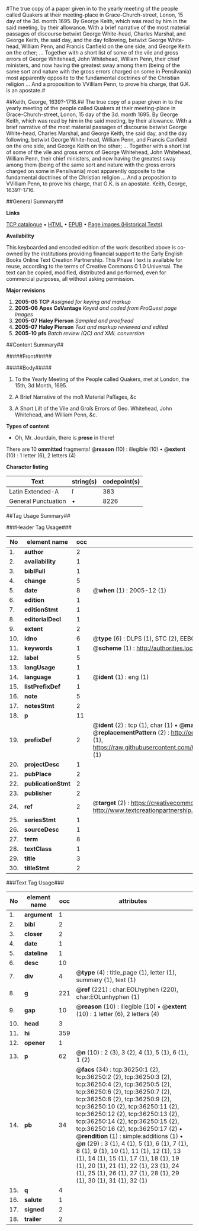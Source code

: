 #The true copy of a paper given in to the yearly meeting of the people called Quakers at their meeting-place in Grace-Church-street, Lonon, 15 day of the 3d. month 1695. By George Keith, which was read by him in the said meeting, by their allowance. With a brief narrative of the most material passages of discourse betwixt George White-head, Charles Marshal, and George Keith, the said day, and the day following, betwixt George White-head, William Penn, and Francis Canfield on the one side, and George Keith on the other; ... Together with a short list of some of the vile and gross errors of George Whitehead, John Whitehead, William Penn, their chief ministers, and now having the greatest sway among them (being of the same sort and nature with the gross errors charged on some in Pensilvania) most apparently opposite to the fundamental doctrines of the Christian religion ... And a proposition to VVilliam Penn, to prove his charge, that G.K. is an apostate.#

##Keith, George, 1639?-1716.##
The true copy of a paper given in to the yearly meeting of the people called Quakers at their meeting-place in Grace-Church-street, Lonon, 15 day of the 3d. month 1695. By George Keith, which was read by him in the said meeting, by their allowance. With a brief narrative of the most material passages of discourse betwixt George White-head, Charles Marshal, and George Keith, the said day, and the day following, betwixt George White-head, William Penn, and Francis Canfield on the one side, and George Keith on the other; ... Together with a short list of some of the vile and gross errors of George Whitehead, John Whitehead, William Penn, their chief ministers, and now having the greatest sway among them (being of the same sort and nature with the gross errors charged on some in Pensilvania) most apparently opposite to the fundamental doctrines of the Christian religion ... And a proposition to VVilliam Penn, to prove his charge, that G.K. is an apostate.
Keith, George, 1639?-1716.

##General Summary##

**Links**

[TCP catalogue](http://www.ota.ox.ac.uk/tcp/)  • 
[HTML](http://tei.it.ox.ac.uk/tcp/Texts-HTML/free/A47/A47188.html)  • 
[EPUB](http://tei.it.ox.ac.uk/tcp/Texts-EPUB/free/A47/A47188.epub) • 
[Page images (Historical Texts)](https://data.historicaltexts.jisc.ac.uk/view?pubId=eebo-99831783e&pageId=eebo-99831783e-36250-1)

**Availability**

This keyboarded and encoded edition of the
	       work described above is co-owned by the institutions
	       providing financial support to the Early English Books
	       Online Text Creation Partnership. This Phase I text is
	       available for reuse, according to the terms of Creative
	       Commons 0 1.0 Universal. The text can be copied,
	       modified, distributed and performed, even for
	       commercial purposes, all without asking permission.

**Major revisions**

1. __2005-05__ __TCP__ *Assigned for keying and markup*
1. __2005-06__ __Apex CoVantage__ *Keyed and coded from ProQuest page images*
1. __2005-07__ __Haley Pierson__ *Sampled and proofread*
1. __2005-07__ __Haley Pierson__ *Text and markup reviewed and edited*
1. __2005-10__ __pfs__ *Batch review (QC) and XML conversion*

##Content Summary##

#####Front#####

#####Body#####

1. To the Yearly Meeting of the People called Quakers, met at London, the 15th, 3d Month, 1695.

1. A Brief Narrative of the moſt Material Paſſages, &c

1. A Short Liſt of the Vile and Groſs Errors of Geo. Whitehead, John Whitehead, and William Penn, &c.

**Types of content**

  * Oh, Mr. Jourdain, there is **prose** in there!

There are 10 **ommitted** fragments! 
 @__reason__ (10) : illegible (10)  •  @__extent__ (10) : 1 letter (6), 2 letters (4)

**Character listing**


|Text|string(s)|codepoint(s)|
|---|---|---|
|Latin Extended-A|ſ|383|
|General Punctuation|•|8226|

##Tag Usage Summary##

###Header Tag Usage###

|No|element name|occ|attributes|
|---|---|---|---|
|1.|__author__|2||
|2.|__availability__|1||
|3.|__biblFull__|1||
|4.|__change__|5||
|5.|__date__|8| @__when__ (1) : 2005-12 (1)|
|6.|__edition__|1||
|7.|__editionStmt__|1||
|8.|__editorialDecl__|1||
|9.|__extent__|2||
|10.|__idno__|6| @__type__ (6) : DLPS (1), STC (2), EEBO-CITATION (1), PROQUEST (1), VID (1)|
|11.|__keywords__|1| @__scheme__ (1) : http://authorities.loc.gov/ (1)|
|12.|__label__|5||
|13.|__langUsage__|1||
|14.|__language__|1| @__ident__ (1) : eng (1)|
|15.|__listPrefixDef__|1||
|16.|__note__|5||
|17.|__notesStmt__|2||
|18.|__p__|11||
|19.|__prefixDef__|2| @__ident__ (2) : tcp (1), char (1)  •  @__matchPattern__ (2) : ([0-9\-]+):([0-9IVX]+) (1), (.+) (1)  •  @__replacementPattern__ (2) : http://eebo.chadwyck.com/downloadtiff?vid=$1&page=$2 (1), https://raw.githubusercontent.com/textcreationpartnership/Texts/master/tcpchars.xml#$1 (1)|
|20.|__projectDesc__|1||
|21.|__pubPlace__|2||
|22.|__publicationStmt__|2||
|23.|__publisher__|2||
|24.|__ref__|2| @__target__ (2) : https://creativecommons.org/publicdomain/zero/1.0/ (1), http://www.textcreationpartnership.org/docs/. (1)|
|25.|__seriesStmt__|1||
|26.|__sourceDesc__|1||
|27.|__term__|8||
|28.|__textClass__|1||
|29.|__title__|3||
|30.|__titleStmt__|2||


###Text Tag Usage###

|No|element name|occ|attributes|
|---|---|---|---|
|1.|__argument__|1||
|2.|__bibl__|2||
|3.|__closer__|2||
|4.|__date__|1||
|5.|__dateline__|1||
|6.|__desc__|10||
|7.|__div__|4| @__type__ (4) : title_page (1), letter (1), summary (1), text (1)|
|8.|__g__|221| @__ref__ (221) : char:EOLhyphen (220), char:EOLunhyphen (1)|
|9.|__gap__|10| @__reason__ (10) : illegible (10)  •  @__extent__ (10) : 1 letter (6), 2 letters (4)|
|10.|__head__|3||
|11.|__hi__|359||
|12.|__opener__|1||
|13.|__p__|62| @__n__ (10) : 2 (3), 3 (2), 4 (1), 5 (1), 6 (1), 1 (2)|
|14.|__pb__|34| @__facs__ (34) : tcp:36250:1 (2), tcp:36250:2 (2), tcp:36250:3 (2), tcp:36250:4 (2), tcp:36250:5 (2), tcp:36250:6 (2), tcp:36250:7 (2), tcp:36250:8 (2), tcp:36250:9 (2), tcp:36250:10 (2), tcp:36250:11 (2), tcp:36250:12 (2), tcp:36250:13 (2), tcp:36250:14 (2), tcp:36250:15 (2), tcp:36250:16 (2), tcp:36250:17 (2)  •  @__rendition__ (1) : simple:additions (1)  •  @__n__ (29) : 3 (1), 4 (1), 5 (1), 6 (1), 7 (1), 8 (1), 9 (1), 10 (1), 11 (1), 12 (1), 13 (1), 14 (1), 15 (1), 17 (1), 18 (1), 19 (1), 20 (1), 21 (1), 22 (1), 23 (1), 24 (1), 25 (1), 26 (1), 27 (1), 28 (1), 29 (1), 30 (1), 31 (1), 32 (1)|
|15.|__q__|4||
|16.|__salute__|1||
|17.|__signed__|2||
|18.|__trailer__|2||
